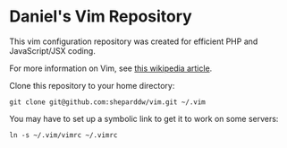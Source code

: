 # Daniel's Vim Repository
This vim configuration repository was created for efficient PHP and JavaScript/JSX coding.

For more information on Vim, see [this wikipedia article](https://en.wikipedia.org/wiki/Vim_(text_editor)).

Clone this repository to your home directory:
```
git clone git@github.com:sheparddw/vim.git ~/.vim
```
You may have to set up a symbolic link to get it to work on some servers:
```
ln -s ~/.vim/vimrc ~/.vimrc
```
